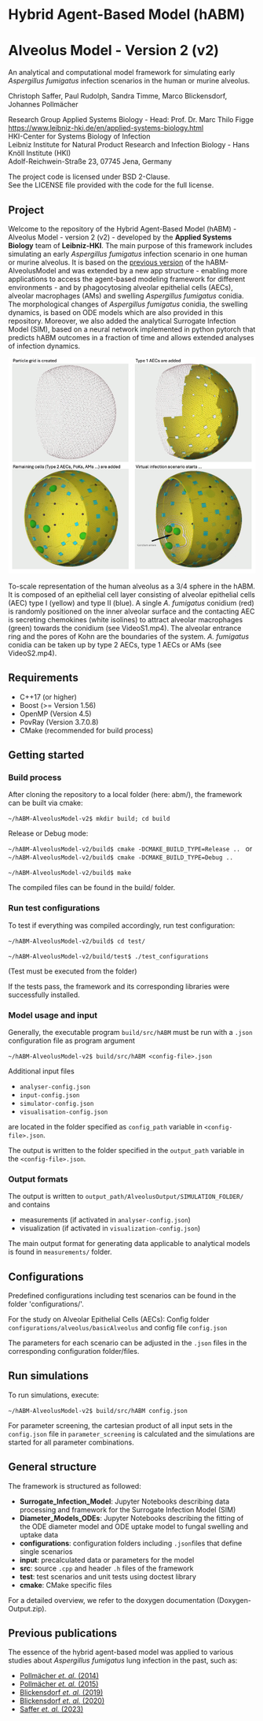 # Hybrid Agent-Based Model (hABM) 
# Alveolus Model - Version 2 (v2)

An analytical and computational model framework for simulating early *Aspergillus fumigatus* infection scenarios in the human or murine alveolus.

Christoph Saffer, Paul Rudolph, Sandra Timme, Marco Blickensdorf, Johannes Pollmächer

Research Group Applied Systems Biology - Head: Prof. Dr. Marc Thilo Figge\
https://www.leibniz-hki.de/en/applied-systems-biology.html \
HKI-Center for Systems Biology of Infection\
Leibniz Institute for Natural Product Research and Infection Biology - Hans Knöll Institute (HKI)\
Adolf-Reichwein-Straße 23, 07745 Jena, Germany

The project code is licensed under BSD 2-Clause.\
See the LICENSE file provided with the code for the full license.

## Project

Welcome to the repository of the Hybrid Agent-Based Model (hABM) - Alveolus Model - version 2 (v2) - developed by the **Applied Systems Biology** team of **Leibniz-HKI**.
The main purpose of this framework includes simulating an early *Aspergillus fumigatus* infection scenario in one human or murine alveolus. 
It is based on the [previous version](https://github.com/applied-systems-biology/hABM-AlveolusModel) of the hABM-AlveolusModel and was extended by a new app structure - 
enabling more applications to access the agent-based modeling framework for different environments - and by phagocytosing alveolar epithelial cells (AECs), alveolar macrophages (AMs) and swelling *Aspergillus fumigatus* conidia.
The morphological changes of *Aspergillus fumigatus* conidia, the swelling dynamics, is based on ODE models which are also provided in this repository.
Moreover, we also added the analytical Surrogate Infection Model (SIM), based on a neural network implemented in python pytorch that predicts hABM outcomes in a fraction of time and allows extended analyses of infection dynamics.


 ![](hABM_image.png "To-scale representation of one human alveolus")

To-scale representation of the human alveolus as a 3/4 sphere in the hABM. It is composed of an epithelial cell layer consisting of alveolar epithelial
cells (AEC) type I (yellow) and type II (blue). A single *A. fumigatus* conidium (red) is
randomly positioned on the inner alveolar surface and the contacting AEC is secreting
chemokines (white isolines) to attract alveolar macrophages (green) towards the conidium (see VideoS1.mp4).
The alveolar entrance ring and the pores of Kohn are the boundaries of the system. 
*A. fumigatus* conidia can be taken up by type 2 AECs, type 1 AECs or AMs (see VideoS2.mp4).

## Requirements
- C++17 (or higher)
- Boost (>= Version 1.56)
- OpenMP (Version 4.5)
- PovRay (Version 3.7.0.8)
- CMake (recommended for build process)

## Getting started
### Build process

After cloning the repository to a local folder (here: abm/), the framework can be built via cmake:

`~/hABM-AlveolusModel-v2$ mkdir build; cd build`

Release or Debug mode: 

`~/hABM-AlveolusModel-v2/build$ cmake -DCMAKE_BUILD_TYPE=Release .. `
or `~/hABM-AlveolusModel-v2/build$ cmake -DCMAKE_BUILD_TYPE=Debug .. `

`~/hABM-AlveolusModel-v2/build$ make `

The compiled files can be found in the build/ folder.

### Run test configurations

To test if everything was compiled accordingly, run test configuration:

`~/hABM-AlveolusModel-v2/build$ cd test/`

`~/hABM-AlveolusModel-v2/build/test$ ./test_configurations`

(Test must be executed from the folder)

If the tests pass, the framework and its corresponding libraries were successfully installed.

### Model usage and input

Generally, the executable program `build/src/hABM` must be run with a `.json` configuration file as program argument

`~/hABM-AlveolusModel-v2$ build/src/hABM <config-file>.json` 

Additional input files 
- `analyser-config.json`
- `input-config.json`
- `simulator-config.json`
- `visualisation-config.json`

are located in the folder specified as `config_path` variable in `<config-file>.json`.

The output is written to the folder specified in the `output_path` variable in the `<config-file>.json`. 

### Output formats

The output is written to `output_path/AlveolusOutput/SIMULATION_FOLDER/` and contains
- measurements (if activated in `analyser-config.json`)
- visualization (if activated in `visualization-config.json`)

The main output format for generating data applicable to analytical models is found in `measurements/` folder.

## Configurations

Predefined configurations including test scenarios can be found in the folder 'configurations/'. 

For the study on Alveolar Epithelial Cells (AECs): Config folder `configurations/alveolus/basicAlveolus` and config file `config.json`

The parameters for each scenario can be adjusted in the `.json` files in the corresponding configuration folder/files.

## Run simulations 

To run simulations, execute: 

`~/hABM-AlveolusModel-v2$ build/src/hABM config.json`

For parameter screening, the cartesian product of all input sets in the `config.json` file in `parameter_screening` is calculated and the simulations are started for all parameter combinations.

## General structure
The framework is structured as followed:

- **Surrogate_Infection_Model**: Jupyter Notebooks describing data processing and framework for the Surrogate Infection Model (SIM) 
- **Diameter_Models_ODEs**: Jupyter Notebooks describing the fitting of the ODE diameter model and ODE uptake model to fungal swelling and uptake data
- **configurations**: configuration folders including `.json`files that define single scenarios
- **input**: precalculated data or parameters for the model
- **src**: source `.cpp` and header `.h` files of the framework
- **test**: test scenarios and unit tests using doctest library
- **cmake**: CMake specific files

For a detailed overview, we refer to the doxygen documentation (Doxygen-Output.zip).

## Previous publications

The essence of the hybrid agent-based model was applied to various studies about *Aspergillus fumigatus* lung infection in the past, such as:
- [Pollmächer *et. al.* (2014)](https://journals.plos.org/plosone/article?id=10.1371/journal.pone.0111630)
- [Pollmächer *et. al.* (2015)](https://www.frontiersin.org/articles/10.3389/fmicb.2015.00503/)
- [Blickensdorf *et. al.* (2019)](https://www.frontiersin.org/articles/10.3389/fimmu.2019.00142/)
- [Blickensdorf *et. al.* (2020)](https://www.frontiersin.org/articles/10.3389/fmicb.2020.01951/)
- [Saffer *et. al.* (2023)](https://www.nature.com/articles/s41540-023-00272-x)
